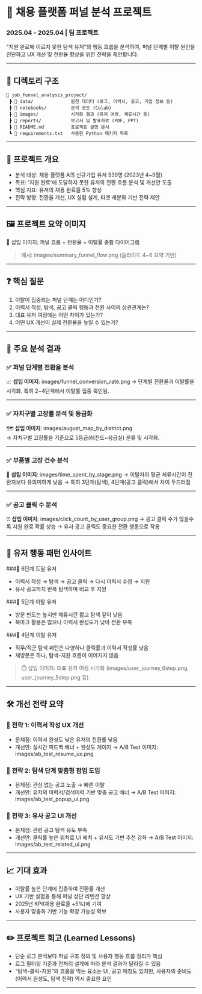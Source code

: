 # 📘 채용 플랫폼 퍼널 분석 프로젝트

### 2025.04 - 2025.04  |  팀 프로젝트

"지원 완료에 이르지 못한 탐색 유저"의 행동 흐름을 분석하여, 퍼널 단계별 이탈 원인을 진단하고 UX 개선 및 전환율 향상을 위한 전략을 제안합니다.
<br/>

---

## 📂 디렉토리 구조

```plaintext
📁 job_funnel_analysis_project/
 ┣ 📁 data/              원천 데이터 (로그, 이력서, 공고, 기업 정보 등)
 ┣ 📁 notebooks/         분석 코드 (Colab)
 ┣ 📁 images/            시각화 결과 (유저 여정, 체류시간 등)
 ┣ 📁 reports/           보고서 및 발표자료 (PDF, PPT)
 ┣ 📄 README.md          프로젝트 설명 문서
 ┗ 📄 requirements.txt   사용한 Python 패키지 목록
```

---

## 🧭 프로젝트 개요

- 분석 대상: 채용 플랫폼 A의 신규가입 유저 539명 (2023년 4~9월)
- 목표: '지원 완료'에 도달하지 못한 유저의 전환 흐름 분석 및 개선안 도출
- 핵심 지표: 유저의 채용 완료율 5% 향상
- 전략 방향: 전환율 개선, UX 실험 설계, 타겟 세분화 기반 전략 제안

---

## 🖼️ 프로젝트 요약 이미지  
🔽 삽입 이미지: 퍼널 흐름 + 전환율 + 이탈률 종합 다이어그램
> 예시: images/summary_funnel_flow.png
> (슬라이드 4~6 요약 기반)

---

## ❓ 핵심 질문

1. 이탈이 집중되는 퍼널 단계는 어디인가?
2. 이력서 작성, 탐색, 공고 클릭 행동과 전환 사이의 상관관계는?
3. 대표 유저 여정에는 어떤 차이가 있는가?
4. 어떤 UX 개선이 실제 전환율을 높일 수 있는가?

---

## 🔎 주요 분석 결과

### ✅ 퍼널 단계별 전환율 분석
📈 **삽입 이미지**: images/funnel_conversion_rate.png
→ 단계별 전환율과 이탈률을 시각화. 특히 2~4단계에서 이탈률 집중 확인됨.

---

### ✅ 자치구별 고장률 분석 및 등급화
🗺️ **삽입 이미지**: images/august_map_by_district.png  
→ 자치구별 고장률을 기준으로 5등급(레전드~응급실) 분류 및 시각화.

---

### ✅ 부품별 고장 건수 분석  
🔧 **삽입 이미지**: images/time_spent_by_stage.png
→ 이탈자의 평균 체류시간이 전환자보다 유의미하게 낮음
→ 특히 3단계(탐색), 4단계(공고 클릭)에서 차이 두드러짐

---

### ✅ 공고 클릭 수 분석
⏰ **삽입 이미지**: images/click_count_by_user_group.png
→ 공고 클릭 수가 많을수록 지원 완료 확률 상승
→ 유사 공고 클릭도 중요한 전환 행동으로 작용

---

## 🧠 유저 행동 패턴 인사이트
###🔸 6단계 도달 유저
- 이력서 작성 → 탐색 → 공고 클릭 → 다시 이력서 수정 → 지원
- 유사 공고까지 반복 탐색하며 비교 후 지원

###🔸 5단계 이탈 유저
- 방문 빈도는 높지만 체류시간 짧고 탐색 깊이 낮음
- 북마크 활용은 많으나 이력서 완성도가 낮아 전환 부족

###🔸 4단계 이탈 유저
- 직무/직군 탐색 패턴은 다양하나 클릭률과 이력서 작성률 낮음
- 재방문은 하나, 탐색-지원 흐름이 이어지지 않음

> ⏱️ 삽입 이미지: 대표 유저 여정 시각화 (images/user_journey_6step.png, user_journey_5step.png 등)

---

## 🛠️ 개선 전략 요약

### 🔹 전략 1: 이력서 작성 UX 개선
- 문제점: 이력서 완성도 낮은 유저의 전환률 낮음
- 개선안: 실시간 피드백 배너 + 완성도 게이지
→ A/B Test 이미지: images/ab_test_resume_ux.png

### 🔹 전략 2: 탐색 단계 맞춤형 팝업 도입
- 문제점: 관심 없는 공고 노출 → 빠른 이탈
- 개선안: 유저의 이력서/검색이력 기반 맞춤 공고 배너
→ A/B Test 이미지: images/ab_test_popup_ui.png

### 🔹 전략 3: 유사 공고 UI 개선
- 문제점: 관련 공고 탐색 유도 부족
- 개선안: 클릭률 높은 위치로 UI 배치 + 유사도 기반 추천 강화
→ A/B Test 이미지: images/ab_test_related_ui.png

---

## 📈 기대 효과

- 이탈률 높은 단계에 집중하여 전환률 개선
- UX 기반 실험을 통해 퍼널 상단 리텐션 향상
- 2025년 KPI(채용 완료율 +5%)에 기여
- 사용자 맞춤화 기반 기능 확장 가능성 확보

---

## ✏️ 프로젝트 회고 (Learned Lessons)

- 단순 로그 분석보다 퍼널 구조 정의 및 사용자 행동 흐름 정리가 핵심
- 로그 필터링 기준과 전처리 설계에 따라 분석 결과가 달라질 수 있음
- “탐색-클릭-지원”의 흐름을 막는 요소는 UI, 공고 매칭도 있지만, 사용자의 준비도(이력서 완성도, 탐색 전략) 역시 중요한 요인

---

